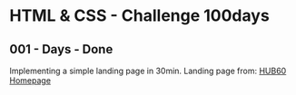 # HTML & CSS - Challenge 100days

## 001 - Days - Done

Implementing a simple landing page in 30min.
Landing page from: [HUB60 Homepage](https://dribbble.com/shots/9130879/attachments/1188506?mode=media)